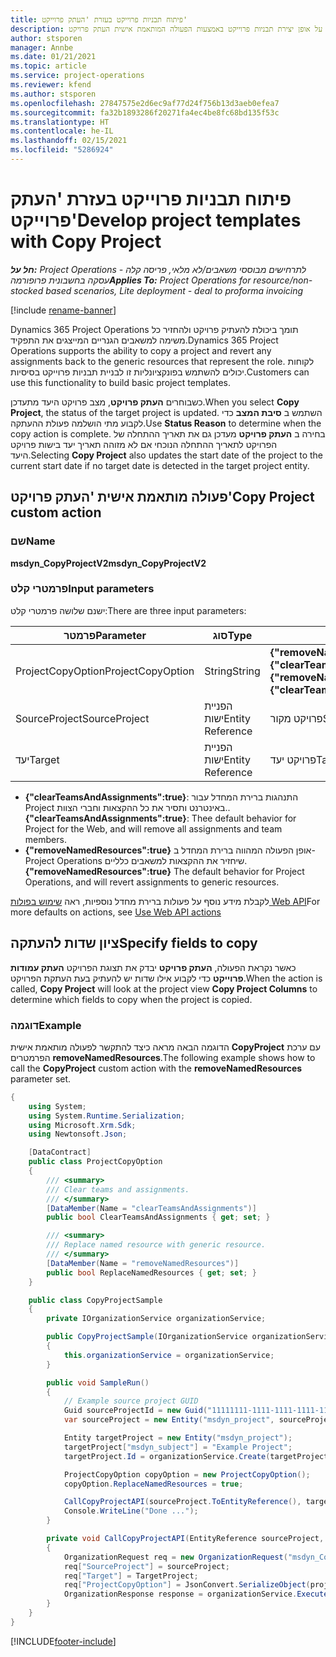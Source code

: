 ```yaml
---
title: פיתוח תבניות פרוייקט בעזרת 'העתק פרוייקט'
description: נושא זה מספק מידע על אופן יצירת תבניות פרוייקט באמצעות הפעולה המותאמת אישית העתק פרויקט.
author: stsporen
manager: Annbe
ms.date: 01/21/2021
ms.topic: article
ms.service: project-operations
ms.reviewer: kfend
ms.author: stsporen
ms.openlocfilehash: 27847575e2d6ec9af77d24f756b13d3aeb0efea7
ms.sourcegitcommit: fa32b1893286f20271fa4ec4be8fc68bd135f53c
ms.translationtype: HT
ms.contentlocale: he-IL
ms.lasthandoff: 02/15/2021
ms.locfileid: "5286924"
---
```

# <a name="develop-project-templates-with-copy-project"></a><span data-ttu-id="eb662-103">פיתוח תבניות פרוייקט בעזרת 'העתק פרוייקט'</span><span class="sxs-lookup"><span data-stu-id="eb662-103">Develop project templates with Copy Project</span></span>

<span data-ttu-id="eb662-104">_**חל על:** Project Operations לתרחישים מבוססי משאבים/לא מלאי, פריסה קלה - עסקה בחשבונית פרופורמה_</span><span class="sxs-lookup"><span data-stu-id="eb662-104">_**Applies To:** Project Operations for resource/non-stocked based scenarios, Lite deployment - deal to proforma invoicing_</span></span>

[!include [rename-banner](~/includes/cc-data-platform-banner.md)]

<span data-ttu-id="eb662-105">Dynamics 365 Project Operations תומך ביכולת להעתיק פרויקט ולהחזיר כל משימה למשאבים הגנריים המייצגים את התפקיד.</span><span class="sxs-lookup"><span data-stu-id="eb662-105">Dynamics 365 Project Operations supports the ability to copy a project and revert any assignments back to the generic resources that represent the role.</span></span> <span data-ttu-id="eb662-106">לקוחות יכולים להשתמש בפונקציונליות זו לבניית תבניות פרוייקט בסיסיות.</span><span class="sxs-lookup"><span data-stu-id="eb662-106">Customers can use this functionality to build basic project templates.</span></span>

<span data-ttu-id="eb662-107">כשבוחרים **העתק פרויקט**, מצב פרויקט היעד מתעדכן.</span><span class="sxs-lookup"><span data-stu-id="eb662-107">When you select **Copy Project**, the status of the target project is updated.</span></span> <span data-ttu-id="eb662-108">השתמש ב **סיבת המצב** כדי לקבוע מתי הושלמה פעולת ההעתקה.</span><span class="sxs-lookup"><span data-stu-id="eb662-108">Use **Status Reason** to determine when the copy action is complete.</span></span> <span data-ttu-id="eb662-109">בחירה ב **העתק פרויקט** מעדכן גם את תאריך ההתחלה של הפרויקט לתאריך ההתחלה הנוכחי אם לא מזוהה תאריך יעד בישות פרויקט היעד.</span><span class="sxs-lookup"><span data-stu-id="eb662-109">Selecting **Copy Project** also updates the start date of the project to the current start date if no target date is detected in the target project entity.</span></span>

## <a name="copy-project-custom-action"></a><span data-ttu-id="eb662-110">פעולה מותאמת אישית 'העתק פרויקט'</span><span class="sxs-lookup"><span data-stu-id="eb662-110">Copy Project custom action</span></span> 

### <a name="name"></a><span data-ttu-id="eb662-111">שם</span><span class="sxs-lookup"><span data-stu-id="eb662-111">Name</span></span> 

<span data-ttu-id="eb662-112">**msdyn_CopyProjectV2**</span><span class="sxs-lookup"><span data-stu-id="eb662-112">**msdyn_CopyProjectV2**</span></span>

### <a name="input-parameters"></a><span data-ttu-id="eb662-113">פרמטרי קלט</span><span class="sxs-lookup"><span data-stu-id="eb662-113">Input parameters</span></span>
<span data-ttu-id="eb662-114">ישנם ‏שלושה פרמטרי קלט:</span><span class="sxs-lookup"><span data-stu-id="eb662-114">There are three input parameters:</span></span>

| <span data-ttu-id="eb662-115">פרמטר</span><span class="sxs-lookup"><span data-stu-id="eb662-115">Parameter</span></span>          | <span data-ttu-id="eb662-116">סוג</span><span class="sxs-lookup"><span data-stu-id="eb662-116">Type</span></span>   | <span data-ttu-id="eb662-117">ערכים</span><span class="sxs-lookup"><span data-stu-id="eb662-117">Values</span></span>                                                   | 
|--------------------|--------|----------------------------------------------------------|
| <span data-ttu-id="eb662-118">ProjectCopyOption</span><span class="sxs-lookup"><span data-stu-id="eb662-118">ProjectCopyOption</span></span>  | <span data-ttu-id="eb662-119">String</span><span class="sxs-lookup"><span data-stu-id="eb662-119">String</span></span> | <span data-ttu-id="eb662-120">**{"removeNamedResources":true}** או **{"clearTeamsAndAssignments":true}**</span><span class="sxs-lookup"><span data-stu-id="eb662-120">**{"removeNamedResources":true}** or **{"clearTeamsAndAssignments":true}**</span></span> |
| <span data-ttu-id="eb662-121">SourceProject</span><span class="sxs-lookup"><span data-stu-id="eb662-121">SourceProject</span></span>      | <span data-ttu-id="eb662-122">הפניית ישות</span><span class="sxs-lookup"><span data-stu-id="eb662-122">Entity Reference</span></span> | <span data-ttu-id="eb662-123">פרויקט מקור</span><span class="sxs-lookup"><span data-stu-id="eb662-123">Source Project</span></span> |
| <span data-ttu-id="eb662-124">יעד</span><span class="sxs-lookup"><span data-stu-id="eb662-124">Target</span></span>             | <span data-ttu-id="eb662-125">הפניית ישות</span><span class="sxs-lookup"><span data-stu-id="eb662-125">Entity Reference</span></span> | <span data-ttu-id="eb662-126">פרויקט יעד</span><span class="sxs-lookup"><span data-stu-id="eb662-126">Target Project</span></span> |


- <span data-ttu-id="eb662-127">**{"clearTeamsAndAssignments":true}**: התנהגות ברירת המחדל עבור Project באינטרנט ותסיר את כל ההקצאות וחברי הצוות..</span><span class="sxs-lookup"><span data-stu-id="eb662-127">**{"clearTeamsAndAssignments":true}**: Thee default behavior for Project for the Web, and will remove all assignments and team members.</span></span>
- <span data-ttu-id="eb662-128">**{"removeNamedResources":true}** אופן הפעולה המהווה ברירת המחדל ב-Project Operations שיחזיר את ההקצאות למשאבים כלליים.</span><span class="sxs-lookup"><span data-stu-id="eb662-128">**{"removeNamedResources":true}** The default behavior for Project Operations, and will revert assignments to generic resources.</span></span>

<span data-ttu-id="eb662-129">לקבלת מידע נוסף על פעולות ברירת מחדל נוספיות, ראה [שימוש בפולות Web API](https://docs.microsoft.com/powerapps/developer/common-data-service/webapi/use-web-api-actions)</span><span class="sxs-lookup"><span data-stu-id="eb662-129">For more defaults on actions, see [Use Web API actions](https://docs.microsoft.com/powerapps/developer/common-data-service/webapi/use-web-api-actions)</span></span>

## <a name="specify-fields-to-copy"></a><span data-ttu-id="eb662-130">ציון שדות להעתקה</span><span class="sxs-lookup"><span data-stu-id="eb662-130">Specify fields to copy</span></span> 
<span data-ttu-id="eb662-131">כאשר נקראת הפעולה, **העתק פרויקט** יבדק את תצוגת הפרויקט **העתק עמודות פרוייקט** כדי לקבוע אילו שדות יש להעתיק בעת העתקת הפרויקט.</span><span class="sxs-lookup"><span data-stu-id="eb662-131">When the action is called, **Copy Project** will look at the project view **Copy Project Columns** to determine which fields to copy when the project is copied.</span></span>


### <a name="example"></a><span data-ttu-id="eb662-132">דוגמה</span><span class="sxs-lookup"><span data-stu-id="eb662-132">Example</span></span>
<span data-ttu-id="eb662-133">הדוגמה הבאה מראה כיצד להתקשר לפעולה מותאמת אישית **CopyProject** עם ערכת הפרמטרים **removeNamedResources**.</span><span class="sxs-lookup"><span data-stu-id="eb662-133">The following example shows how to call the **CopyProject** custom action with the **removeNamedResources** parameter set.</span></span>
```C#
{
    using System;
    using System.Runtime.Serialization;
    using Microsoft.Xrm.Sdk;
    using Newtonsoft.Json;

    [DataContract]
    public class ProjectCopyOption
    {
        /// <summary>
        /// Clear teams and assignments.
        /// </summary>
        [DataMember(Name = "clearTeamsAndAssignments")]
        public bool ClearTeamsAndAssignments { get; set; }

        /// <summary>
        /// Replace named resource with generic resource.
        /// </summary>
        [DataMember(Name = "removeNamedResources")]
        public bool ReplaceNamedResources { get; set; }
    }

    public class CopyProjectSample
    {
        private IOrganizationService organizationService;

        public CopyProjectSample(IOrganizationService organizationService)
        {
            this.organizationService = organizationService;
        }

        public void SampleRun()
        {
            // Example source project GUID
            Guid sourceProjectId = new Guid("11111111-1111-1111-1111-111111111111");
            var sourceProject = new Entity("msdyn_project", sourceProjectId);

            Entity targetProject = new Entity("msdyn_project");
            targetProject["msdyn_subject"] = "Example Project";
            targetProject.Id = organizationService.Create(targetProject);

            ProjectCopyOption copyOption = new ProjectCopyOption();
            copyOption.ReplaceNamedResources = true;

            CallCopyProjectAPI(sourceProject.ToEntityReference(), targetProject.ToEntityReference(), copyOption);
            Console.WriteLine("Done ...");
        }

        private void CallCopyProjectAPI(EntityReference sourceProject, EntityReference TargetProject, ProjectCopyOption projectCopyOption)
        {
            OrganizationRequest req = new OrganizationRequest("msdyn_CopyProjectV2");
            req["SourceProject"] = sourceProject;
            req["Target"] = TargetProject;
            req["ProjectCopyOption"] = JsonConvert.SerializeObject(projectCopyOption);
            OrganizationResponse response = organizationService.Execute(req);
        }
    }
}
```


[!INCLUDE[footer-include](../includes/footer-banner.md)]